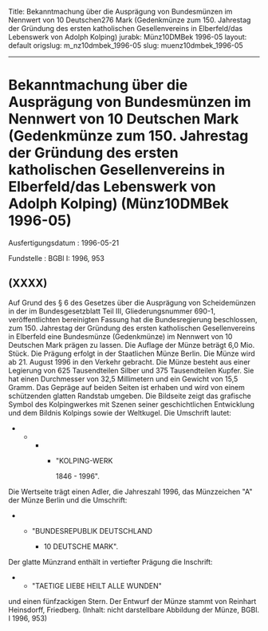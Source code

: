 Title: Bekanntmachung über die Ausprägung von Bundesmünzen im Nennwert von 10 Deutschen276
  Mark (Gedenkmünze zum 150. Jahrestag der Gründung des ersten katholischen Gesellenvereins
  in Elberfeld/das Lebenswerk von Adolph Kolping)
jurabk: Münz10DMBek 1996-05
layout: default
origslug: m_nz10dmbek_1996-05
slug: muenz10dmbek_1996-05

---

# Bekanntmachung über die Ausprägung von Bundesmünzen im Nennwert von 10 Deutschen Mark (Gedenkmünze zum 150. Jahrestag der Gründung des ersten katholischen Gesellenvereins in Elberfeld/das Lebenswerk von Adolph Kolping) (Münz10DMBek 1996-05)

Ausfertigungsdatum
:   1996-05-21

Fundstelle
:   BGBl I: 1996, 953



## (XXXX)

Auf Grund des § 6 des Gesetzes über die Ausprägung von Scheidemünzen
in der im Bundesgesetzblatt Teil III, Gliederungsnummer 690-1,
veröffentlichten bereinigten Fassung hat die Bundesregierung
beschlossen, zum 150. Jahrestag der Gründung des ersten katholischen
Gesellenvereins in Elberfeld eine Bundesmünze (Gedenkmünze) im
Nennwert von 10 Deutschen Mark prägen zu lassen. Die Auflage der Münze
beträgt 6,0 Mio. Stück. Die Prägung erfolgt in der Staatlichen Münze
Berlin.
Die Münze wird ab 21. August 1996 in den Verkehr gebracht.
Die Münze besteht aus einer Legierung von 625 Tausendteilen Silber und
375 Tausendteilen Kupfer. Sie hat einen Durchmesser von 32,5
Millimetern und ein Gewicht von 15,5 Gramm.
Das Gepräge auf beiden Seiten ist erhaben und wird von einem
schützenden glatten Randstab umgeben.
Die Bildseite zeigt das grafische Symbol des Kolpingwerkes mit Szenen
seiner geschichtlichen Entwicklung und dem Bildnis Kolpings sowie der
Weltkugel. Die Umschrift lautet:

*
    *
        *
            *   "KOLPING-WERK

                1846 - 1996".












Die Wertseite trägt einen Adler, die Jahreszahl 1996, das Münzzeichen
"A" der Münze Berlin und die Umschrift:

*
    *   "BUNDESREPUBLIK DEUTSCHLAND

        *   10 DEUTSCHE MARK".









Der glatte Münzrand enthält in vertiefter Prägung die Inschrift:

*
    *   "TAETIGE LIEBE HEILT ALLE WUNDEN"






und einen fünfzackigen Stern.
Der Entwurf der Münze stammt von Reinhart Heinsdorff, Friedberg.
(Inhalt: nicht darstellbare Abbildung der Münze, BGBl. I 1996, 953)


